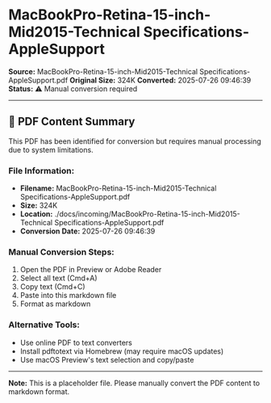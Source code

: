 # MacBookPro-Retina-15-inch-Mid2015-Technical Specifications-AppleSupport

**Source:** MacBookPro-Retina-15-inch-Mid2015-Technical Specifications-AppleSupport.pdf
**Original Size:** 324K
**Converted:** 2025-07-26 09:46:39
**Status:** ⚠️ Manual conversion required

---

## 📄 PDF Content Summary

This PDF has been identified for conversion but requires manual processing due to system limitations.

### File Information:
- **Filename:** MacBookPro-Retina-15-inch-Mid2015-Technical Specifications-AppleSupport.pdf
- **Size:** 324K
- **Location:** ./docs/incoming/MacBookPro-Retina-15-inch-Mid2015-Technical Specifications-AppleSupport.pdf
- **Conversion Date:** 2025-07-26 09:46:39

### Manual Conversion Steps:
1. Open the PDF in Preview or Adobe Reader
2. Select all text (Cmd+A)
3. Copy text (Cmd+C)
4. Paste into this markdown file
5. Format as markdown

### Alternative Tools:
- Use online PDF to text converters
- Install pdftotext via Homebrew (may require macOS updates)
- Use macOS Preview's text selection and copy/paste

---

**Note:** This is a placeholder file. Please manually convert the PDF content to markdown format.
